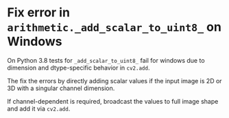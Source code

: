 # Fix error in `arithmetic._add_scalar_to_uint8_` on Windows

On Python 3.8 tests for `_add_scalar_to_uint8_` fail for
windows due to dimension and dtype-specific behavior
in `cv2.add`.

The fix the errors by directly adding scalar values
if the input image is 2D or 3D with a singular channel
dimension.

If channel-dependent is required, broadcast the values
to full image shape and add it via `cv2.add`.